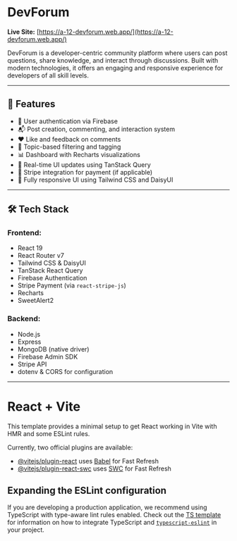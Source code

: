 # DevForum

**Live Site:** [https://a-12-devforum.web.app/](https://a-12-devforum.web.app/)

DevForum is a developer-centric community platform where users can post questions, share knowledge, and interact through discussions. Built with modern technologies, it offers an engaging and responsive experience for developers of all skill levels.

---

## 🚀 Features

- 🔐 User authentication via Firebase
- 📬 Post creation, commenting, and interaction system
- ❤️ Like and feedback on comments
- 🧵 Topic-based filtering and tagging
- 📊 Dashboard with Recharts visualizations
- 💬 Real-time UI updates using TanStack Query
- 💸 Stripe integration for payment (if applicable)
- 📱 Fully responsive UI using Tailwind CSS and DaisyUI

---

## 🛠️ Tech Stack

### Frontend:
- React 19
- React Router v7
- Tailwind CSS & DaisyUI
- TanStack React Query
- Firebase Authentication
- Stripe Payment (via `react-stripe-js`)
- Recharts
- SweetAlert2

### Backend:
- Node.js
- Express
- MongoDB (native driver)
- Firebase Admin SDK
- Stripe API
- dotenv & CORS for configuration

---







































# React + Vite


This template provides a minimal setup to get React working in Vite with HMR and some ESLint rules.

Currently, two official plugins are available:

- [@vitejs/plugin-react](https://github.com/vitejs/vite-plugin-react/blob/main/packages/plugin-react) uses [Babel](https://babeljs.io/) for Fast Refresh
- [@vitejs/plugin-react-swc](https://github.com/vitejs/vite-plugin-react/blob/main/packages/plugin-react-swc) uses [SWC](https://swc.rs/) for Fast Refresh

## Expanding the ESLint configuration

If you are developing a production application, we recommend using TypeScript with type-aware lint rules enabled. Check out the [TS template](https://github.com/vitejs/vite/tree/main/packages/create-vite/template-react-ts) for information on how to integrate TypeScript and [`typescript-eslint`](https://typescript-eslint.io) in your project.
